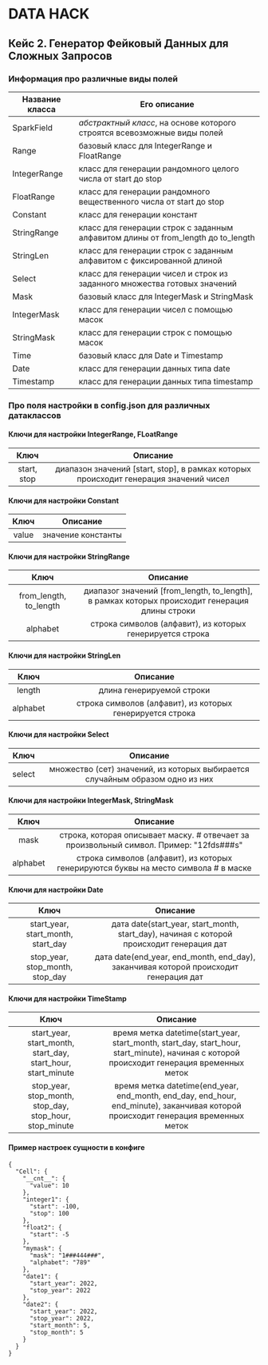 # DATA HACK
## Кейс 2. Генератор Фейковый Данных для Сложных Запросов
### Информация про различные виды полей

Название класса | Его описание
---|---
SparkField | *абстрактный класс*, на основе которого строятся всевозможные виды полей 
Range |базовый класс для IntegerRange и FloatRange
IntegerRange | класс для генерации рандомного целого числа от start до stop
FloatRange | класс для генерации рандомного вещественного числа от start до stop
Constant | класс для генерации констант
StringRange | класс для генерации строк с заданным алфавитом длины от from_length до to_length
StringLen | класс для генерации строк с заданным алфавитом с фиксированной длиной
Select | класс для генерации чисел и строк из заданного множества готовых значений
Mask | базовый класс для IntegerMask и StringMask
IntegerMask | класс для генерации чисел с помощью масок
StringMask | класс для генерации строк с помощью масок
Time | базовый класс для Date и Timestamp
Date | класс для генерации данных типа date
Timestamp | класс для генерации данных типа timestamp

### Про поля настройки в config.json для различных датаклассов

#### Ключи для настройки IntegerRange, FLoatRange

Ключ | Описание
:---:|:---:
start, stop | диапазон значений [start, stop], в рамках которых происходит генерация значений чисел

#### Ключи для настройки Constant

Ключ | Описание
:---:|:---:
value | значение константы

#### Ключи для настройки StringRange

Ключ | Описание
:---:|:---:
from_length, to_length | диапазог значений [from_length, to_length], в рамках которых происходит генерация длины строки
alphabet | строка символов (алфавит), из которых генерируется строка

#### Ключи для настройки StringLen

Ключ | Описание
:---:|:---:
length | длина генерируемой строки
alphabet | строка символов (алфавит), из которых генерируется строка

#### Ключи для настройки Select

Ключ | Описание
:---:|:---:
select | множество (сет) значений, из которых выбирается случайным образом одно из них

#### Ключи для настройки IntegerMask, StringMask

Ключ | Описание
:---:|:---:
mask | строка, которая описывает маску. # отвечает за произвольный символ. Пример: "12fds###s"
alphabet | строка символов (алфавит), из которых генерируются буквы на место символа # в маске

#### Ключи для настройки Date

Ключ | Описание
:---:|:---:
start_year, start_month, start_day | дата date(start_year, start_month, start_day), начиная с которой происходит генерация дат
stop_year, stop_month, stop_day | дата date(end_year, end_month, end_day), заканчивая которой происходит генерация дат

#### Ключи для настройки TimeStamp

Ключ | Описание
:---:|:---:
start_year, start_month, start_day, start_hour, start_minute | время метка datetime(start_year, start_month, start_day, start_hour, start_minute), начиная с которой происходит генерация временных меток
stop_year, stop_month, stop_day, stop_hour, stop_minute | время метка datetime(end_year, end_month, end_day, end_hour, end_minute), заканчивая которой происходит генерация временных меток

#### Пример настроек сущности в конфиге
```
{
  "Cell": {
    "__cnt__": {
      "value": 10
    },
    "integer1": {
      "start": -100,
      "stop": 100
    },
    "float2": {
      "start": -5
    },
    "mymask": {
      "mask": "1###444###",
      "alphabet": "789"
    },
    "date1": {
      "start_year": 2022,
      "stop_year": 2022
    },
    "date2": {
      "start_year": 2022,
      "stop_year": 2022,
      "start_month": 5,
      "stop_month": 5
    }
  }
}
```
